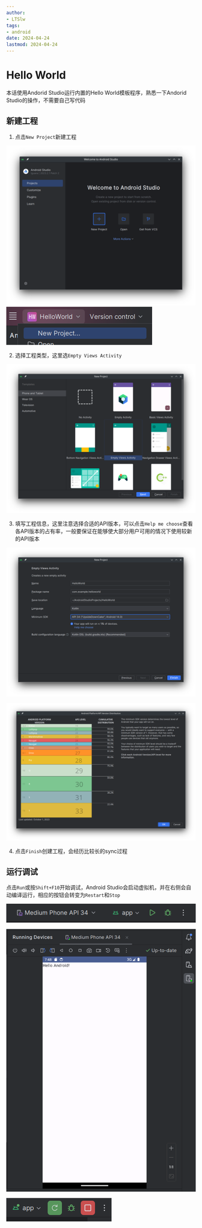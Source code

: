 ```yaml
---
author:
- LTSlw
tags:
- android
date: 2024-04-24
lastmod: 2024-04-24
---
```


# Hello World

本话使用Andorid Studio运行内置的Hello World模板程序，熟悉一下Andorid Studio的操作，不需要自己写代码

## 新建工程

1. 点击`New Project`新建工程

![](imgs/02_00_new_project_1.png)![](imgs/02_01_new_project_2.png)

2. 选择工程类型，这里选`Empty Views Activity`

![](imgs/02_02_select_type.png)

3. 填写工程信息，这里注意选择合适的API版本，可以点击`Help me choose`查看各API版本的占有率，一般要保证在能够使大部分用户可用的情况下使用较新的API版本

![](imgs/02_03_project_info.png)

![](imgs/02_04_api_version.png)

4. 点击`Finish`创建工程，会经历比较长的sync过程

## 运行调试

点击`Run`或按`Shift+F10`开始调试，Android Studio会启动虚拟机，并在右侧会自动编译运行，相应的按钮会转变为`Restart`和`Stop`

![](imgs/02_05_debug_1.png)

![](imgs/02_06_debug_2.png)

![](imgs/02_07_debug_3.png)
